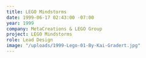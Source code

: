 ```yaml
---
title: LEGO Mindstorms
date: 1999-06-17 02:43:00 -07:00
year: 1999
company: MetaCreations & LEGO Group
project: LEGO Mindstorms
role: Lead Design
image: "/uploads/1999-Lego-01-By-Kai-Gradert.jpg"
---
```



